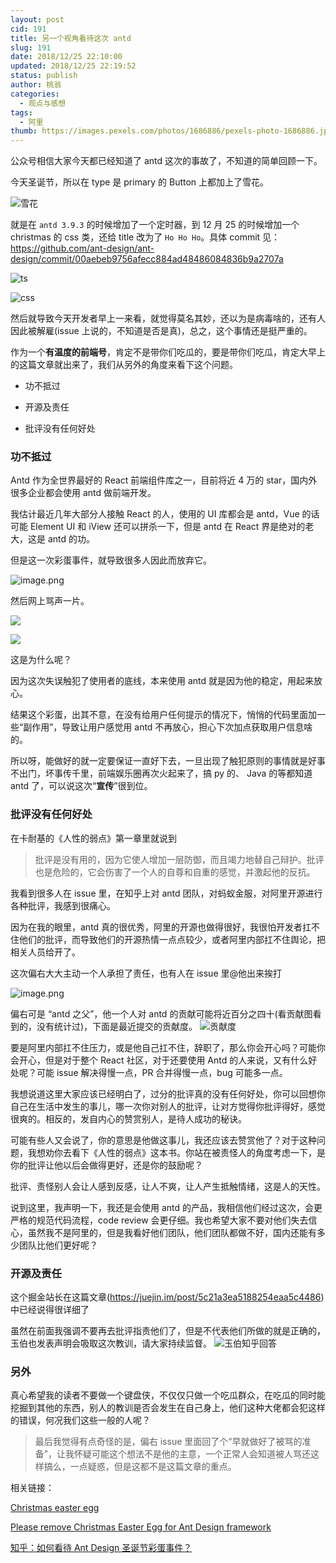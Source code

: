 ```yaml
---
layout: post
cid: 191
title: 另一个视角看待这次 antd
slug: 191
date: 2018/12/25 22:10:00
updated: 2018/12/25 22:19:52
status: publish
author: 桃翁
categories: 
  - 观点与感想
tags: 
  - 阿里
thumb: https://images.pexels.com/photos/1686886/pexels-photo-1686886.jpeg?cs=srgb&dl=agriculture-animals-cattles-1686886.jpg&fm=jpg
---
```



公众号相信大家今天都已经知道了 antd 这次的事故了，不知道的简单回顾一下。

今天圣诞节，所以在 type 是 primary 的 Button 上都加上了雪花。

![雪花](https://upload-images.jianshu.io/upload_images/2974893-699e66f80ccb9d3d.png?imageMogr2/auto-orient/strip%7CimageView2/2/w/1240)


就是在 `antd 3.9.3` 的时候增加了一个定时器，到 12 月 25 的时候增加一个 christmas 的 css 类，还给 title 改为了 `Ho Ho Ho`。具体 commit 见：https://github.com/ant-design/ant-design/commit/00aebeb9756afecc884ad48486084836b9a2707a

![ts](https://upload-images.jianshu.io/upload_images/2974893-eaaec4416e00c938.png?imageMogr2/auto-orient/strip%7CimageView2/2/w/1240)


![css](https://upload-images.jianshu.io/upload_images/2974893-20fdb3ed70f0ea05.png?imageMogr2/auto-orient/strip%7CimageView2/2/w/1240)


然后就导致今天开发者早上一来看，就觉得莫名其妙，还以为是病毒啥的，还有人因此被解雇(issue 上说的，不知道是否是真)，总之，这个事情还是挺严重的。

作为一个**有温度的前端号**，肯定不是带你们吃瓜的，要是带你们吃瓜，肯定大早上的这篇文章就出来了，我们从另外的角度来看下这个问题。

- 功不抵过

- 开源及责任

- 批评没有任何好处

### 功不抵过

Antd 作为全世界最好的 React 前端组件库之一，目前将近 4 万的 star，国内外很多企业都会使用 antd 做前端开发。

我估计最近几年大部分人接触 React 的人，使用的 UI 库都会是 antd，Vue 的话可能 Element UI 和 iView 还可以拼杀一下，但是 antd 在 React 界是绝对的老大，这是 antd 的功。

但是这一次彩蛋事件，就导致很多人因此而放弃它。

![image.png](https://upload-images.jianshu.io/upload_images/2974893-a2002aa190f6ceb9.png?imageMogr2/auto-orient/strip%7CimageView2/2/w/1240)


然后网上骂声一片。

![](https://upload-images.jianshu.io/upload_images/2974893-970879efe31c8741.png?imageMogr2/auto-orient/strip%7CimageView2/2/w/1240)


![](https://upload-images.jianshu.io/upload_images/2974893-d4999fbda31a743a.png?imageMogr2/auto-orient/strip%7CimageView2/2/w/1240)

这是为什么呢？

因为这次失误触犯了使用者的底线，本来使用 antd 就是因为他的稳定，用起来放心。

结果这个彩蛋，出其不意，在没有给用户任何提示的情况下，悄悄的代码里面加一些“副作用”，导致让用户感觉用 antd 不再放心，担心下次加点获取用户信息啥的。

所以呀，能做好的就一定要保证一直好下去，一旦出现了触犯原则的事情就是好事不出门，坏事传千里，前端娱乐圈再次火起来了，搞 py 的、 Java 的等都知道 antd 了，可以说这次“**宣传**”很到位。

### 批评没有任何好处

在卡耐基的《人性的弱点》第一章里就说到

> 批评是没有用的，因为它使人增加一层防御，而且竭力地替自己辩护。批评也是危险的，它会伤害了一个人的自尊和自重的感觉，并激起他的反抗。

我看到很多人在 issue 里，在知乎上对 antd 团队，对蚂蚁金服，对阿里开源进行各种批评，我感到很痛心。

因为在我的眼里，antd 真的很优秀，阿里的开源也做得很好，我很怕开发者扛不住他们的批评，而导致他们的开源热情一点点较少，或者阿里内部扛不住舆论，把相关人员给开了。

这次偏右大大主动一个人承担了责任，也有人在 issue 里@他出来挨打

![image.png](https://upload-images.jianshu.io/upload_images/2974893-c180dadbaf2fac1a.png?imageMogr2/auto-orient/strip%7CimageView2/2/w/1240)

偏右可是 “antd 之父”，他一个人对 antd 的贡献可能将近百分之四十(看贡献图看到的，没有统计过)，下面是最近提交的贡献度。
![贡献度](https://upload-images.jianshu.io/upload_images/2974893-a8bf6bf02d48de20.png?imageMogr2/auto-orient/strip%7CimageView2/2/w/1240)

要是阿里内部扛不住压力，或是他自己扛不住，辞职了，那么你会开心吗？可能你会开心，但是对于整个 React 社区，对于还要使用 Antd 的人来说，又有什么好处呢？可能 issue 解决得慢一点，PR 合并得慢一点，bug 可能多一点。

我想说道这里大家应该已经明白了，过分的批评真的没有任何好处，你可以回想你自己在生活中发生的事儿，哪一次你对别人的批评，让对方觉得你批评得好，感觉很爽的。相反的，发自内心的赞赏别人，是待人成功的秘诀。

可能有些人又会说了，你的意思是他做这事儿，我还应该去赞赏他了？对于这种问题，我想劝你去看下《人性的弱点》这本书。你站在被责怪人的角度考虑一下，是你的批评让他以后会做得更好，还是你的鼓励呢？

批评、责怪别人会让人感到反感，让人不爽，让人产生抵触情绪，这是人的天性。

说到这里，我声明一下，我还是会使用 antd 的产品，我相信他们经过这次，会更严格的规范代码流程，code review 会更仔细。我也希望大家不要对他们失去信心，虽然我不是阿里的，但是我看好他们团队，他们团队都做不好，国内还能有多少团队比他们更好呢？

### 开源及责任

这个掘金站长在这篇文章(https://juejin.im/post/5c21a3ea5188254eaa5c4486)中已经说得很详细了

虽然在前面我强调不要再去批评指责他们了，但是不代表他们所做的就是正确的，玉伯也发表声明会吸取这次教训，请大家持续监督。
![玉伯知乎回答](https://upload-images.jianshu.io/upload_images/2974893-fc536ee3e8e9f3f8.png?imageMogr2/auto-orient/strip%7CimageView2/2/w/1240)

### 另外
真心希望我的读者不要做一个键盘侠，不仅仅只做一个吃瓜群众，在吃瓜的同时能挖掘到其他的东西，别人的教训是否会发生在自己身上，他们这种大佬都会犯这样的错误，何况我们这些一般的人呢？

> 最后我觉得有点奇怪的是，偏右 issue 里面回了个“早就做好了被骂的准备”，让我怀疑可能这个想法不是他的主意，一个正常人会知道被人骂还这样搞么，一点疑惑，但是这都不是这篇文章的重点。

相关链接：

[Christmas easter egg](https://github.com/ant-design/ant-design/issues/13098)

[Please remove Christmas Easter Egg for Ant Design framework](https://github.com/ant-design/ant-design/issues/13818)

[知乎：如何看待 Ant Design 圣诞节彩蛋事件？](https://www.zhihu.com/question/306858501)